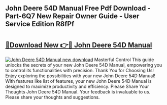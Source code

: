 ## John Deere 54D Manual Free Pdf Download - Part-6Q7 New Repair Owner Guide - User Service Edition R8fPf

# <h2><a href="http://bc96034.oget.top/?id=John+Deere+54D+Manual">🔗Download New 👉🔴 John Deere 54D Manual</a></h2>

[![John Deere 54D Manual new download](https://i.imgur.com/5g1atiW.png)](http://bc96034.oget.top/?id=John+Deere+54D+Manual)
Masterful Control This guide unlocks the secrets of your new John Deere 54D Manual, empowering you to control its functionalities with precision. Thank You for Choosing Us! Enjoy exploring the possibilities with your new John Deere 54D Manual! With features like list of features, your new John Deere 54D Manual is designed to maximize productivity and efficiency. Please Share Your Thoughts John Deere 54D Manual. Your feedback is invaluable to us. Please share your thoughts and suggestions.
